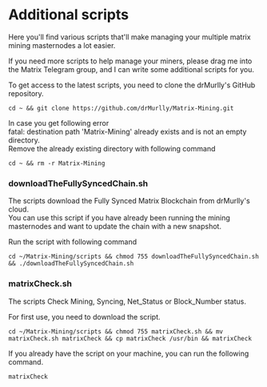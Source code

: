 # Additional scripts
   
Here you'll find various scripts that'll make managing your multiple matrix mining masternodes a lot easier.
   
If you need more scripts to help manage your miners, please drag me into the Matrix Telegram group, and I can write some additional scripts for you.    
   
   
To get access to the latest scripts, you need to clone the drMurlly's GitHub repository.
```    
cd ~ && git clone https://github.com/drMurlly/Matrix-Mining.git
```    
   
In case you get following error      
fatal: destination path 'Matrix-Mining' already exists and is not an empty directory.   
Remove the already existing directory with following command   
```    
cd ~ && rm -r Matrix-Mining
```    
   
      
### downloadTheFullySyncedChain.sh
The scripts download the Fully Synced Matrix Blockchain from drMurlly's cloud.    
You can use this script if you have already been running the mining masternodes and want to update the chain with a new snapshot.    
   
Run the script with following command   
```    
cd ~/Matrix-Mining/scripts && chmod 755 downloadTheFullySyncedChain.sh && ./downloadTheFullySyncedChain.sh
```    
   

### matrixCheck.sh
The scripts Check Mining, Syncing, Net_Status or Block_Number status.

For first use, you need to download the script.   
```    
cd ~/Matrix-Mining/scripts && chmod 755 matrixCheck.sh && mv matrixCheck.sh matrixCheck && cp matrixCheck /usr/bin && matrixCheck
 ```     
      
If you already have the script on your machine, you can run the following command.   
```    
matrixCheck
 ```  



      